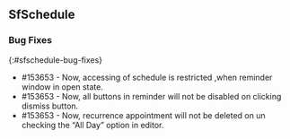 ## SfSchedule

### Bug Fixes
{:#sfschedule-bug-fixes}

* \#153653 - Now, accessing of schedule is restricted ,when reminder window in open state.
* \#153653 - Now, all buttons in reminder will not be disabled on clicking dismiss button.
* \#153653 - Now, recurrence appointment will not be deleted on un checking the “All Day” option in editor.
